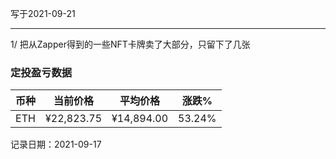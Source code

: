 写于2021-09-21

-----

1/ 把从Zapper得到的一些NFT卡牌卖了大部分，只留下了几张



### 定投盈亏数据
| 币种 | 当前价格 | 平均价格 |  涨跌%  |  
| :--: | :----------: | :----------: | :-----: | 
| ETH  |  ¥22,823.75 |  ¥14,894.00 | 53.24%  |

记录日期：2021-09-17
